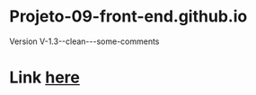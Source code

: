 # Projeto-09-front-end.github.io
Version V-1.3--clean---some-comments
# Link [here]( https://thiagomassenomaciel.github.io/Projeto-09-V-1.3--clean---some-comments-front-end.github.io/)
